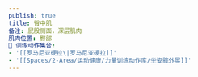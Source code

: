 ```yaml
---
publish: true
title: 臀中肌
备注: 屁股侧面，深层肌肉
肌肉位置: 臀部
🏃 训练动作集合:
- '[[罗马尼亚硬拉\|罗马尼亚硬拉]]'
- '[[Spaces/2-Area/运动健康/力量训练动作库/坐姿髋外展]]'
---
```

